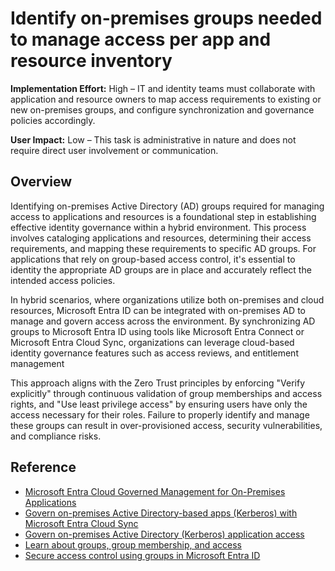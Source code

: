 #  Identify on-premises groups needed to manage access per app and resource inventory

**Implementation Effort:** High – IT and identity teams must collaborate with application and resource owners to map access requirements to existing or new on-premises groups, and configure synchronization and governance policies accordingly.

**User Impact:** Low – This task is administrative in nature and does not require direct user involvement or communication.

## Overview

Identifying on-premises Active Directory (AD) groups required for managing access to applications and resources is a foundational step in establishing effective identity governance within a hybrid environment. This process involves cataloging applications and resources, determining their access requirements, and mapping these requirements to specific AD groups. For applications that rely on group-based access control, it's essential to identity the appropriate AD groups are in place and accurately reflect the intended access policies.

In hybrid scenarios, where organizations utilize both on-premises and cloud resources, Microsoft Entra ID can be integrated with on-premises AD to manage and govern access across the environment. By synchronizing AD groups to Microsoft Entra ID using tools like Microsoft Entra Connect or Microsoft Entra Cloud Sync, organizations can leverage cloud-based identity governance features such as access reviews, and entitlement management

This approach aligns with the Zero Trust principles by enforcing "Verify explicitly" through continuous validation of group memberships and access rights, and "Use least privilege access" by ensuring users have only the access necessary for their roles. Failure to properly identify and manage these groups can result in over-provisioned access, security vulnerabilities, and compliance risks.

## Reference

* [Microsoft Entra Cloud Governed Management for On-Premises Applications](https://learn.microsoft.com/entra/identity/hybrid/connect/cloud-governed-management-for-on-premises)
* [Govern on-premises Active Directory-based apps (Kerberos) with Microsoft Entra Cloud Sync](https://learn.microsoft.com/entra/id-governance/scenarios/provision-entra-to-active-directory-groups)
* [Govern on-premises Active Directory (Kerberos) application access](https://learn.microsoft.com/entra/identity/hybrid/cloud-sync/govern-on-premises-groups)
* [Learn about groups, group membership, and access](https://learn.microsoft.com/entra/fundamentals/concept-learn-about-groups)
* [Secure access control using groups in Microsoft Entra ID](https://learn.microsoft.com/entra/identity-platform/secure-group-access-control)


